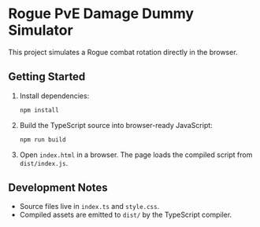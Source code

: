 # Rogue PvE Damage Dummy Simulator

This project simulates a Rogue combat rotation directly in the browser.

## Getting Started

1. Install dependencies:

   ```bash
   npm install
   ```

2. Build the TypeScript source into browser-ready JavaScript:

   ```bash
   npm run build
   ```

3. Open `index.html` in a browser. The page loads the compiled script from `dist/index.js`.

## Development Notes

- Source files live in `index.ts` and `style.css`.
- Compiled assets are emitted to `dist/` by the TypeScript compiler.

